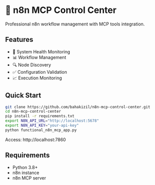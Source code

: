 # 🚀 n8n MCP Control Center

Professional n8n workflow management with MCP tools integration.

## Features
- 🏥 System Health Monitoring
- 📊 Workflow Management
- 🔍 Node Discovery
- ✅ Configuration Validation
- 📈 Execution Monitoring

## Quick Start
```bash
git clone https://github.com/bahakizil/n8n-mcp-control-center.git
cd n8n-mcp-control-center
pip install -r requirements.txt
export N8N_API_URL="http://localhost:5678"
export N8N_API_KEY="your-api-key"
python functional_n8n_mcp_app.py
```

Access: http://localhost:7860

## Requirements
- Python 3.8+
- n8n instance
- n8n MCP server
